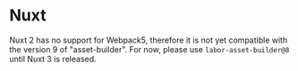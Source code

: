 # Nuxt

Nuxt 2 has no support for Webpack5, therefore it is not yet compatible with the version 9 of "asset-builder". For now, please use `labor-asset-builder@8` until
Nuxt 3 is released.